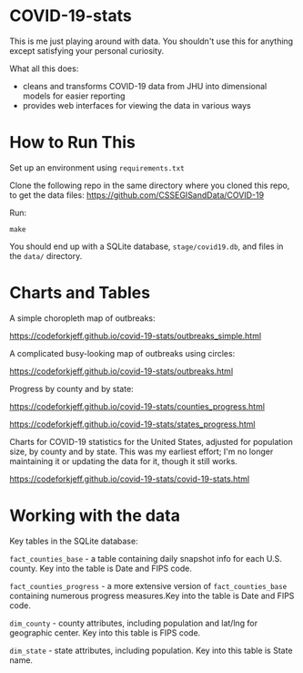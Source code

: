 
# COVID-19-stats

This is me just playing around with data. You shouldn't use this for anything
except satisfying your personal curiosity.

What all this does:
- cleans and transforms COVID-19 data from JHU into dimensional models
for easier reporting
- provides web interfaces for viewing the data in various ways

# How to Run This

Set up an environment using `requirements.txt`

Clone the following repo in the same directory where you cloned this repo, to get
the data files:
https://github.com/CSSEGISandData/COVID-19

Run:

```
make
```

You should end up with a SQLite database, `stage/covid19.db`, and files in
the `data/` directory.

# Charts and Tables

A simple choropleth map of outbreaks:

<https://codeforkjeff.github.io/covid-19-stats/outbreaks_simple.html>

A complicated busy-looking map of outbreaks using circles:

<https://codeforkjeff.github.io/covid-19-stats/outbreaks.html>

Progress by county and by state:

<https://codeforkjeff.github.io/covid-19-stats/counties_progress.html>

<https://codeforkjeff.github.io/covid-19-stats/states_progress.html>

Charts for COVID-19 statistics for the United States, adjusted for population
size, by county and by state. This was my earliest effort; I'm no longer
maintaining it or updating the data for it, though it still works.

<https://codeforkjeff.github.io/covid-19-stats/covid-19-stats.html>

# Working with the data

Key tables in the SQLite database:

`fact_counties_base` - a table containing daily snapshot info for each U.S.
county. Key into the table is Date and FIPS code.

`fact_counties_progress` - a more extensive version of `fact_counties_base`
containing numerous progress measures.Key into the table is Date and FIPS
code.

`dim_county` - county attributes, including population and lat/lng for
geographic center. Key into this table is FIPS code.

`dim_state` - state attributes, including population. Key into this table
is State name.
